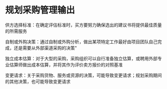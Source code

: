 # 规划采购管理输出
供方选择标准：在确定评估标准时，买方要努力确保选出的建议书将提供最佳质量的所需服务

自制或外购决策：通过自制或外购分析，做出某项特定工作最好由项目团队自己完成，还是需要从外部渠道采购的决策"

独立成本估算：对于大型的采购，采购组织可以自行准备独立估算，或聘用外部专业估算师做出成本估算，并将其作为评价卖方报价的对照基准

变更请求：关于采购货物、服务或资源的决策，可能导致变更请求；规划采购期间的其他决策，也可能导致变更请求